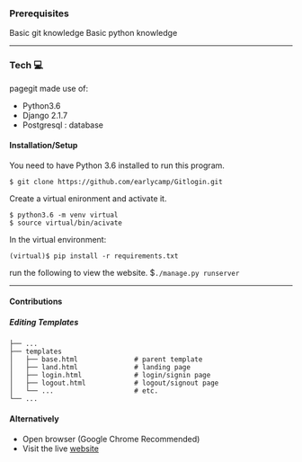 ### Prerequisites
Basic git knowledge
Basic python knowledge

----------------

### Tech :computer:

pagegit made use of:

* Python3.6
* Django 2.1.7
* Postgresql : database


#### Installation/Setup
You need to have Python 3.6 installed to run this program.

`$ git clone https://github.com/earlycamp/Gitlogin.git`<br />

Create a virtual enironment and activate it.

`$ python3.6 -m venv virtual`<br />
`$ source virtual/bin/acivate`<br />

In the virtual environment:

`(virtual)$ pip install -r requirements.txt` <br/>

run the following to view the website.
 $`./manage.py runserver`

------------------

#### Contributions

##### Editing Templates

    ├── ...
    ├── templates                  
    │   ├── base.html              # parent template
    │   ├── land.html              # landing page
    │   ├── login.html             # login/signin page
    │   ├── logout.html            # logout/signout page
    │   └── ...                    # etc.
    └── ...

#### Alternatively
* Open browser (Google Chrome Recommended)
* Visit the live [website](https://pagegit.herokuapp.com/)